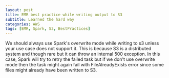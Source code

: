 ```yaml
---
layout: post
title: EMR best practice while writing output to S3
subtitle: Learned the hard way
categories: AWS
tags: [EMR, Spark, S3, BestPractices]
---
```


We should always use Spark's overwrite mode while writing to s3 unless your use case does not support it.
This is because S3 is a distributed system and though rare but it can throw an internal 500 exception. In this case, Spark will try to retry the failed task but if we don't use overwrite mode then the task might again fail with FileAlreadyExists error since some files might already have been written to S3.

